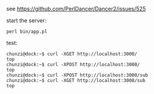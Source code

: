 
see <https://github.com/PerlDancer/Dancer2/issues/525>

start the server:

    perl bin/app.pl

test:

    chunzi@dock:~$ curl -XGET http://localhost:3000/
    top
    chunzi@dock:~$ curl -XPOST http://localhost:3000/
    top
    chunzi@dock:~$ curl -XPOST http://localhost:3000/sub
    chunzi@dock:~$ curl -XGET http://localhost:3000/sub
    top

